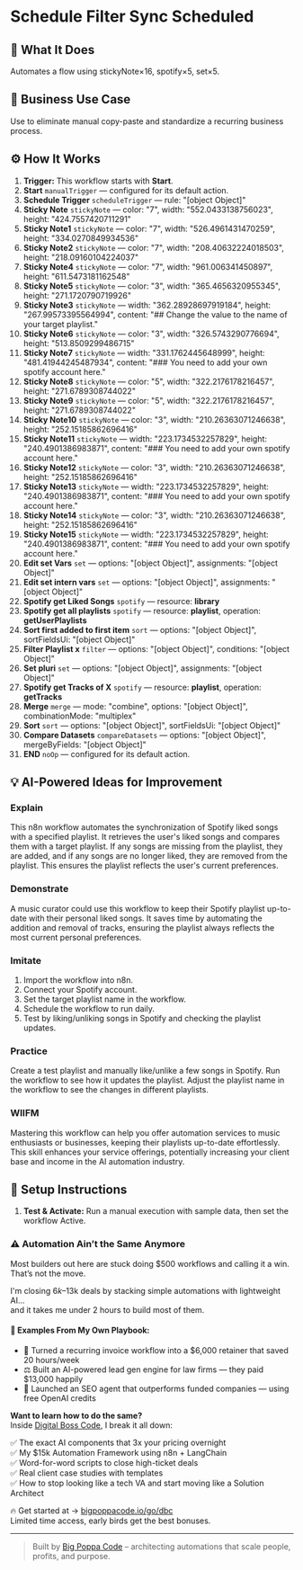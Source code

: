 # Schedule Filter Sync Scheduled
## 🚀 What It Does
Automates a flow using stickyNote×16, spotify×5, set×5.

## 💼 Business Use Case
Use to eliminate manual copy-paste and standardize a recurring business process.

## ⚙️ How It Works
1. **Trigger:** This workflow starts with **Start**.
2. **Start** `manualTrigger` — configured for its default action.
3. **Schedule Trigger** `scheduleTrigger` — rule: "[object Object]"
4. **Sticky Note** `stickyNote` — color: "7", width: "552.0433138756023", height: "424.7557420711291"
5. **Sticky Note1** `stickyNote` — color: "7", width: "526.4961431470259", height: "334.0270849934536"
6. **Sticky Note2** `stickyNote` — color: "7", width: "208.40632224018503", height: "218.09160104224037"
7. **Sticky Note4** `stickyNote` — color: "7", width: "961.006341450897", height: "611.5473181162548"
8. **Sticky Note5** `stickyNote` — color: "3", width: "365.4656320955345", height: "271.1720790719926"
9. **Sticky Note3** `stickyNote` — width: "362.28928697919184", height: "267.99573395564994", content: "## Change the value to the name of your target playlist."
10. **Sticky Note6** `stickyNote` — color: "3", width: "326.5743290776694", height: "513.8509299486715"
11. **Sticky Note7** `stickyNote` — width: "331.1762445648999", height: "481.41944245487934", content: "### You need to add your own spotify account here."
12. **Sticky Note8** `stickyNote` — color: "5", width: "322.2176178216457", height: "271.6789308744022"
13. **Sticky Note9** `stickyNote` — color: "5", width: "322.2176178216457", height: "271.6789308744022"
14. **Sticky Note10** `stickyNote` — color: "3", width: "210.26363071246638", height: "252.15185862696416"
15. **Sticky Note11** `stickyNote` — width: "223.1734532257829", height: "240.4901386983871", content: "### You need to add your own spotify account here."
16. **Sticky Note12** `stickyNote` — color: "3", width: "210.26363071246638", height: "252.15185862696416"
17. **Sticky Note13** `stickyNote` — width: "223.1734532257829", height: "240.4901386983871", content: "### You need to add your own spotify account here."
18. **Sticky Note14** `stickyNote` — color: "3", width: "210.26363071246638", height: "252.15185862696416"
19. **Sticky Note15** `stickyNote` — width: "223.1734532257829", height: "240.4901386983871", content: "### You need to add your own spotify account here."
20. **Edit set Vars** `set` — options: "[object Object]", assignments: "[object Object]"
21. **Edit set intern vars** `set` — options: "[object Object]", assignments: "[object Object]"
22. **Spotify get Liked Songs** `spotify` — resource: **library**
23. **Spotify get all playlists** `spotify` — resource: **playlist**, operation: **getUserPlaylists**
24. **Sort first added to first item** `sort` — options: "[object Object]", sortFieldsUi: "[object Object]"
25. **Filter Playlist x** `filter` — options: "[object Object]", conditions: "[object Object]"
26. **Set pluri** `set` — options: "[object Object]", assignments: "[object Object]"
27. **Spotify get Tracks of X** `spotify` — resource: **playlist**, operation: **getTracks**
28. **Merge** `merge` — mode: "combine", options: "[object Object]", combinationMode: "multiplex"
29. **Sort** `sort` — options: "[object Object]", sortFieldsUi: "[object Object]"
30. **Compare Datasets** `compareDatasets` — options: "[object Object]", mergeByFields: "[object Object]"
31. **END** `noOp` — configured for its default action.

## 💡 AI-Powered Ideas for Improvement
### Explain
This n8n workflow automates the synchronization of Spotify liked songs with a specified playlist. It retrieves the user's liked songs and compares them with a target playlist. If any songs are missing from the playlist, they are added, and if any songs are no longer liked, they are removed from the playlist. This ensures the playlist reflects the user's current preferences.

### Demonstrate
A music curator could use this workflow to keep their Spotify playlist up-to-date with their personal liked songs. It saves time by automating the addition and removal of tracks, ensuring the playlist always reflects the most current personal preferences.

### Imitate
1. Import the workflow into n8n.
2. Connect your Spotify account.
3. Set the target playlist name in the workflow.
4. Schedule the workflow to run daily.
5. Test by liking/unliking songs in Spotify and checking the playlist updates.

### Practice
Create a test playlist and manually like/unlike a few songs in Spotify. Run the workflow to see how it updates the playlist. Adjust the playlist name in the workflow to see the changes in different playlists.

### WIIFM
Mastering this workflow can help you offer automation services to music enthusiasts or businesses, keeping their playlists up-to-date effortlessly. This skill enhances your service offerings, potentially increasing your client base and income in the AI automation industry.

## 🔧 Setup Instructions
1. **Test & Activate:** Run a manual execution with sample data, then set the workflow Active.

### ⚠️ Automation Ain’t the Same Anymore

Most builders out here are stuck doing $500 workflows and calling it a win.  
That’s not the move.  

I'm closing $6k–$13k deals by stacking simple automations with lightweight AI...  
and it takes me under 2 hours to build most of them.

#### 🧠 Examples From My Own Playbook:
- 🔁 Turned a recurring invoice workflow into a $6,000 retainer that saved 20 hours/week  
- ⚖️ Built an AI-powered lead gen engine for law firms — they paid $13,000 happily  
- 🚀 Launched an SEO agent that outperforms funded companies — using free OpenAI credits  

**Want to learn how to do the same?**  
Inside [Digital Boss Code](https://bigpoppacode.io/go/dbc), I break it all down:

✅ The exact AI components that 3x your pricing overnight  
✅ My $15k Automation Framework using n8n + LangChain  
✅ Word-for-word scripts to close high-ticket deals  
✅ Real client case studies with templates  
✅ How to stop looking like a tech VA and start moving like a Solution Architect  

🔥 Get started at → [bigpoppacode.io/go/dbc](https://bigpoppacode.io/go/dbc)  
Limited time access, early birds get the best bonuses.

---
> Built by [Big Poppa Code](https://bigpoppacode.io) – architecting automations that scale people, profits, and purpose.
